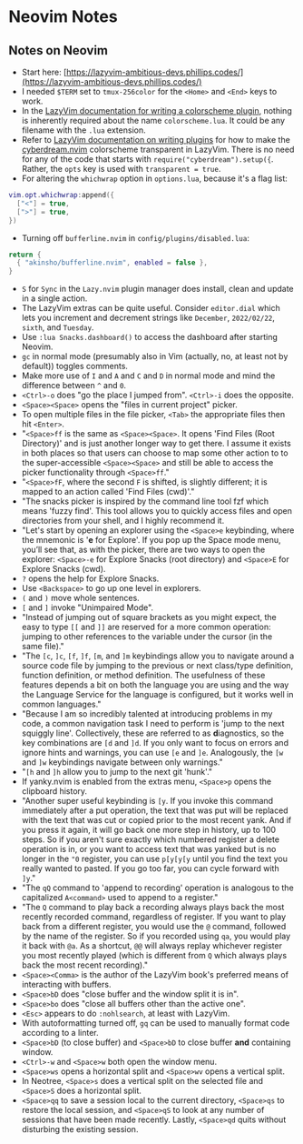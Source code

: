 # Neovim Notes

## Notes on Neovim

* Start here:
[https://lazyvim-ambitious-devs.phillips.codes/](https://lazyvim-ambitious-devs.phillips.codes/)
* I needed `$TERM` set to `tmux-256color` for the `<Home>` and `<End>` keys to
work.
* In the [LazyVim documentation for writing a colorscheme
plugin](https://www.lazyvim.org/plugins/colorscheme), nothing is inherently
required about the name `colorscheme.lua`. It could be any filename with the
`.lua` extension.
* Refer to [LazyVim documentation on writing
plugins](http://www.lazyvim.org/configuration/plugins) for how to make the
[cyberdream.nvim](https://github.com/scottmckendry/cyberdream.nvim)
colorscheme transparent in LazyVim. There is no need for any of the code that
starts with `require("cyberdream").setup({`. Rather, the `opts` key is used
with `transparent = true`.
* For altering the `whichwrap` option in `options.lua`, because it's a flag
list:

```lua
vim.opt.whichwrap:append({
  ["<"] = true,
  [">"] = true,
})
```

* Turning off `bufferline.nvim` in `config/plugins/disabled.lua`:

```lua
return {
  { "akinsho/bufferline.nvim", enabled = false },
}
```

* `S` for `Sync` in the `Lazy.nvim` plugin manager does install, clean and
update in a single action.
* The LazyVim extras can be quite useful. Consider `editor.dial` which lets
you increment and decrement strings like `December`, `2022/02/22`, `sixth`,
and `Tuesday`.
* Use `:lua Snacks.dashboard()` to access the dashboard after starting Neovim.
* `gc` in normal mode (presumably also in Vim (actually, no, at least not by
default)) toggles comments.
* Make more use of `I` and `A` and `C` and `D` in normal mode and mind the
difference between `^` and `0`.
* `<Ctrl>-o` does "go the place I jumped from". `<Ctrl>-i` does the opposite.
* `<Space><Space>` opens the "files in current project" picker.
* To open multiple files in the file picker, `<Tab>` the appropriate files
then hit `<Enter>`.
* "`<Space>ff` is the same as `<Space><Space>`. It opens 'Find Files (Root
Directory)' and is just another longer way to get there. I assume it exists in
both places so that users can choose to map some other action to to the
super-accessible `<Space><Space>` and still be able to access the picker
functionality through `<Space>ff`."
* "`<Space>fF`, where the second `F` is shifted, is slightly different; it is
mapped to an action called 'Find Files (cwd)'."
* "The snacks picker is inspired by the command line tool fzf which means
'fuzzy find'. This tool allows you to quickly access files and open
directories from your shell, and I highly recommend it.
* "Let's start by opening an explorer using the `<Space>e` keybinding, where
the mnemonic is '**e** for Explore'. If you pop up the Space mode menu, you’ll
see that, as with the picker, there are two ways to open the explorer:
`<Space>-e` for Explore Snacks (root directory) and `<Space>E` for Explore
Snacks (cwd).
* `?` opens the help for Explore Snacks.
* Use `<Backspace>` to go up one level in explorers.
* `(` and `)` move whole sentences.
* `[` and `]` invoke "Unimpaired Mode".
* "Instead of jumping out of square brackets as you might expect, the easy to
type `[[` and `]]` are reserved for a more common operation: jumping to other
references to the variable under the cursor (in the same file)."
* "The `[c`, `]c`, `[f`, `]f`, `[m`, and `]m` keybindings allow you to
navigate around a source code file by jumping to the previous or next
class/type definition, function definition, or method definition. The
usefulness of these features depends a bit on both the language you are using
and the way the Language Service for the language is configured, but it works
well in common languages."
* "Because I am so incredibly talented at introducing problems in my code, a
common navigation task I need to perform is 'jump to the next squiggly line'.
Collectively, these are referred to as **d**iagnostics, so the key
combinations are `[d` and `]d`. If you only want to focus on errors and ignore
hints and warnings, you can use `[e` and `]e`. Analogously, the `[w` and `]w`
keybindings navigate between only warnings."
* "`[h` and `]h` allow you to jump to the next git 'hunk'."
* If yanky.nvim is enabled from the extras menu, `<Space>p` opens the
clipboard history.
* "Another super useful keybinding is `[y`. If you invoke this command
immediately after a put operation, the text that was put will be replaced with
the text that was cut or copied prior to the most recent yank. And if you
press it again, it will go back one more step in history, up to 100 steps. So
if you aren't sure exactly which numbered register a delete operation is in,
or you want to access text that was yanked but is no longer in the `"0`
register, you can use `p[y[y[y` until you find the text you really wanted
to pasted. If you go too far, you can cycle forward with `]y`."
* "The `qQ` command to 'append to recording' operation is analogous to the
capitalized `A<command>` used to append to a register."
* "The `Q` command to play back a recording always plays back the most recently
recorded command, regardless of register. If you want to play back from a
different register, you would use the `@` command, followed by the name of the
register. So if you recorded using `qa`, you would play it back with `@a`. As a
shortcut, `@@` will always replay whichever register you most recently played
(which is different from `Q` which always plays back the most recent
recording)."
* `<Space><Comma>` is the author of the LazyVim book's preferred means of
interacting with buffers.
* `<Space>bD` does "close buffer and the window split it is in".
* `<Space>bo` does "close all buffers other than the active one".
* `<Esc>` appears to do `:nohlsearch`, at least with LazyVim.
* With autoformatting turned off, `gq` can be used to manually format code
according to a linter.
* `<Space>bD` (to close buffer) and `<Space>bD` to close buffer **and**
containing window.
* `<Ctrl>-w` and `<Space>w` both open the window menu.
* `<Space>ws` opens a horizontal split and `<Space>wv` opens a vertical split.
* In Neotree, `<Space>s` does a vertical split on the selected file and
`<Space>S` does a horizontal split.
* `<Space>qq` to save a session local to the current directory, `<Space>qs` to
restore the local session, and `<Space>qS` to look at any number of sessions
that have been made recently. Lastly, `<Space>qd` quits without disturbing the
existing session.
